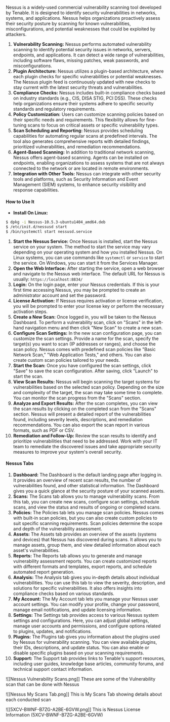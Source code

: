 Nessus is a widely-used commercial vulnerability scanning tool developed by Tenable. It is designed to identify security vulnerabilities in networks, systems, and applications. Nessus helps organizations proactively assess their security posture by scanning for known vulnerabilities, misconfigurations, and potential weaknesses that could be exploited by attackers.

1. **Vulnerability Scanning:** Nessus performs automated vulnerability scanning to identify potential security issues in networks, servers, endpoints, and applications. It can detect a wide range of vulnerabilities, including software flaws, missing patches, weak passwords, and misconfigurations.
2. **Plugin Architecture:** Nessus utilizes a plugin-based architecture, where each plugin checks for specific vulnerabilities or potential weaknesses. The Nessus plugin feed is continuously updated with new checks to stay current with the latest security threats and vulnerabilities.
3. **Compliance Checks:** Nessus includes built-in compliance checks based on industry standards (e.g., CIS, DISA STIG, PCI DSS). These checks help organizations ensure their systems adhere to specific security standards and regulatory requirements.
4. **Policy Customization:** Users can customize scanning policies based on their specific needs and requirements. This flexibility allows for fine-tuning scans to focus on critical assets or specific vulnerability types.
5. **Scan Scheduling and Reporting:** Nessus provides scheduling capabilities for automating regular scans at predefined intervals. The tool also generates comprehensive reports with detailed findings, prioritized vulnerabilities, and remediation recommendations.
6. **Agent-Based Scanning:** In addition to traditional network scanning, Nessus offers agent-based scanning. Agents can be installed on endpoints, enabling organizations to assess systems that are not always connected to the network or are located in remote environments.
7. **Integration with Other Tools:** Nessus can integrate with other security tools and platforms, such as Security Information and Event Management (SIEM) systems, to enhance security visibility and response capabilities.

#### How to Use It
- **Install On Linux:**
```bash
$ dpkg -i Nessus-10.5.3-ubuntu1404_amd64.deb
$ /etc/init.d/nessusd start
$ /bin/systemctl start nessusd.service
```
1. **Start the Nessus Service:** Once Nessus is installed, start the Nessus service on your system. The method to start the service may vary depending on your operating system and how you installed Nessus. On Linux systems, you can use commands like `systemctl` or `service` to start the service. On Windows, you can start it from the Services Manager.
2. **Open the Web Interface:** After starting the service, open a web browser and navigate to the Nessus web interface. The default URL for Nessus is usually: `https://localhost:8834/`
3. **Login:** On the login page, enter your Nessus credentials. If this is your first time accessing Nessus, you may be prompted to create an administrator account and set the password.
4. **License Activation:** If Nessus requires activation or license verification, you will be prompted to enter your license key or perform the necessary activation steps.
5. **Create a New Scan:** Once logged in, you will be taken to the Nessus Dashboard. To perform a vulnerability scan, click on "Scans" in the left-hand navigation menu and then click "New Scan" to create a new scan.
6. **Configure Scan Settings:** In the new scan configuration page, you can customize the scan settings. Provide a name for the scan, specify the target(s) you want to scan (IP addresses or ranges), and choose the scan policy. Nessus comes with predefined scan policies like "Basic Network Scan," "Web Application Tests," and others. You can also create custom scan policies tailored to your needs.
7. **Start the Scan:** Once you have configured the scan settings, click "Save" to save the scan configuration. After saving, click "Launch" to start the scan.
8. **View Scan Results:** Nessus will begin scanning the target systems for vulnerabilities based on the selected scan policy. Depending on the size and complexity of the target, the scan may take some time to complete. You can monitor the scan progress from the "Scans" section.
9. **Analyze and Export Results:** After the scan completes, you can view the scan results by clicking on the completed scan from the "Scans" section. Nessus will present a detailed report of the vulnerabilities found, including severity levels, descriptions, and remediation recommendations. You can also export the scan report in various formats, such as PDF or CSV.
10. **Remediation and Follow-Up:** Review the scan results to identify and prioritize vulnerabilities that need to be addressed. Work with your IT team to remediate the discovered issues and take appropriate security measures to improve your system's overall security.

#### Nessus Tabs
1. **Dashboard:** The Dashboard is the default landing page after logging in. It provides an overview of recent scan results, the number of vulnerabilities found, and other statistical information. The Dashboard gives you a quick glance at the security posture of your scanned assets.
2. **Scans:** The Scans tab allows you to manage vulnerability scans. From this tab, you can create new scans, configure scan settings, schedule scans, and view the status and results of ongoing or completed scans.
3. **Policies:** The Policies tab lets you manage scan policies. Nessus comes with built-in scan policies, but you can also create custom policies to suit specific scanning requirements. Scan policies determine the scope and depth of the vulnerability assessment.
4. **Assets:** The Assets tab provides an overview of the assets (systems and devices) that Nessus has discovered during scans. It allows you to manage assets, group them, and view detailed information about each asset's vulnerabilities.
5. **Reports:** The Reports tab allows you to generate and manage vulnerability assessment reports. You can create customized reports with different formats and templates, export reports, and schedule automated report generation.
6. **Analysis:** The Analysis tab gives you in-depth details about individual vulnerabilities. You can use this tab to view the severity, description, and solutions for specific vulnerabilities. It also offers insights into compliance checks based on various standards.
7. **My Account:** The My Account tab lets you manage your Nessus user account settings. You can modify your profile, change your password, manage email notifications, and update licensing information.
8. **Settings:** The Settings tab provides access to various Nessus system settings and configurations. Here, you can adjust global settings, manage user accounts and permissions, and configure options related to plugins, updates, and notifications.
9. **Plugins:** The Plugins tab gives you information about the plugins used by Nessus for vulnerability scanning. You can view available plugins, their IDs, descriptions, and update status. You can also enable or disable specific plugins based on your scanning requirements.
10. **Support:** The Support tab provides links to Tenable's support resources, including user guides, knowledge base articles, community forums, and technical support contact information.

![[Nessus Vulnerability Scans.png]]
These are some of the Vulnerability scan that can be done with Nessus

![[Nessus My Scans Tab.png]]
This is My Scans Tab showing details about each conducted scan

![[5XCV-BWNF-B7ZG-A2BE-6GVW.png]]
This is Nessus License Information (5XCV-BWNF-B7ZG-A2BE-6GVW)